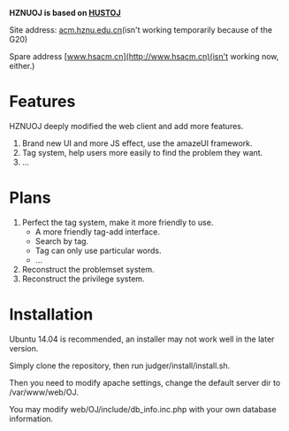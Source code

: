 **HZNUOJ is based on [HUSTOJ](https://github.com/zhblue/hustoj)**

Site address: [acm.hznu.edu.cn](http://acm.hznu.edu.cn)(isn't working temporarily because of the G20)

Spare address [www.hsacm.cn](http://www.hsacm.cn)(isn't working now, either.)

# Features
HZNUOJ deeply modified the web client and add more features.

1. Brand new UI and more JS effect, use the amazeUI framework.
2. Tag system, help users more easily to find the problem they want.
3. ...

# Plans
1. Perfect the tag system, make it more friendly to use.
    * A more friendly tag-add interface.
    * Search by tag.
    * Tag can only use particular words.
    * ...
2. Reconstruct the problemset system.
3. Reconstruct the privilege system. 


# Installation
Ubuntu 14.04 is recommended, an installer may not work well in the later version.

Simply clone the repository, then run judger/install/install.sh.

Then you need to modify apache settings, change the default server dir to /var/www/web/OJ.

You may modify web/OJ/include/db_info.inc.php with your own database information.
